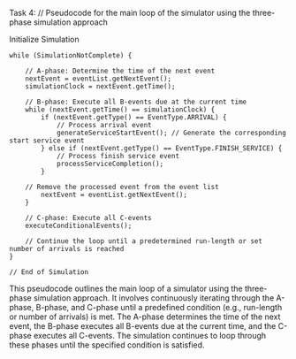 Task 4: // Pseudocode for the main loop of the simulator using the three-phase simulation approach

Initialize Simulation

    while (SimulationNotComplete) {
    
        // A-phase: Determine the time of the next event
        nextEvent = eventList.getNextEvent();
        simulationClock = nextEvent.getTime();
        
        // B-phase: Execute all B-events due at the current time
        while (nextEvent.getTime() == simulationClock) {
            if (nextEvent.getType() == EventType.ARRIVAL) {
                // Process arrival event
                generateServiceStartEvent(); // Generate the corresponding start service event
            } else if (nextEvent.getType() == EventType.FINISH_SERVICE) {
                // Process finish service event
                processServiceCompletion();
            }
    
        // Remove the processed event from the event list
            nextEvent = eventList.getNextEvent();
        }
    
        // C-phase: Execute all C-events
        executeConditionalEvents();
    
        // Continue the loop until a predetermined run-length or set number of arrivals is reached
    }

    // End of Simulation

This pseudocode outlines the main loop of a simulator using the three-phase simulation approach. It involves continuously iterating through the A-phase, B-phase, and C-phase until a predefined condition (e.g., run-length or number of arrivals) is met. The A-phase determines the time of the next event, the B-phase executes all B-events due at the current time, and the C-phase executes all C-events. The simulation continues to loop through these phases until the specified condition is satisfied.






